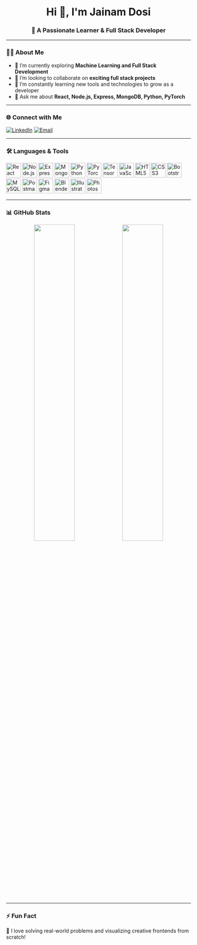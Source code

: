 <h1 align="center">Hi 👋, I'm Jainam Dosi</h1>
<h3 align="center">🚀 A Passionate Learner & Full Stack Developer</h3>

---

### 👨‍💻 About Me
- 🔭 I’m currently exploring **Machine Learning and Full Stack Development**
- 👯 I’m looking to collaborate on **exciting full stack projects**
- 🌱 I’m constantly learning new tools and technologies to grow as a developer
- 💬 Ask me about **React, Node.js, Express, MongoDB, Python, PyTorch**

---

### 🌐 Connect with Me
<p align="left">
  <a href="https://www.linkedin.com/in/your-link" target="_blank"><img src="https://img.shields.io/badge/LinkedIn-blue?style=flat&logo=linkedin" alt="LinkedIn" /></a>
  <a href="mailto:your.email@example.com"><img src="https://img.shields.io/badge/Gmail-red?style=flat&logo=gmail&logoColor=white" alt="Email" /></a>
  <!-- Add more social links as needed -->
</p>

---

### 🛠️ Languages & Tools

<p align="left">
  <img src="https://cdn.jsdelivr.net/gh/devicons/devicon/icons/react/react-original-wordmark.svg" width="40" height="40" alt="React" />
  <img src="https://cdn.jsdelivr.net/gh/devicons/devicon/icons/nodejs/nodejs-original-wordmark.svg" width="40" height="40" alt="Node.js" />
  <img src="https://cdn.jsdelivr.net/gh/devicons/devicon/icons/express/express-original-wordmark.svg" width="40" height="40" alt="Express" />
  <img src="https://cdn.jsdelivr.net/gh/devicons/devicon/icons/mongodb/mongodb-original-wordmark.svg" width="40" height="40" alt="MongoDB" />
  <img src="https://cdn.jsdelivr.net/gh/devicons/devicon/icons/python/python-original.svg" width="40" height="40" alt="Python" />
  <img src="https://cdn.jsdelivr.net/gh/devicons/devicon/icons/pytorch/pytorch-original.svg" width="40" height="40" alt="PyTorch" />
  <img src="https://cdn.jsdelivr.net/gh/devicons/devicon/icons/tensorflow/tensorflow-original.svg" width="40" height="40" alt="TensorFlow" />
  <img src="https://cdn.jsdelivr.net/gh/devicons/devicon/icons/javascript/javascript-original.svg" width="40" height="40" alt="JavaScript" />
  <img src="https://cdn.jsdelivr.net/gh/devicons/devicon/icons/html5/html5-original-wordmark.svg" width="40" height="40" alt="HTML5" />
  <img src="https://cdn.jsdelivr.net/gh/devicons/devicon/icons/css3/css3-original-wordmark.svg" width="40" height="40" alt="CSS3" />
  <img src="https://cdn.jsdelivr.net/gh/devicons/devicon/icons/bootstrap/bootstrap-plain-wordmark.svg" width="40" height="40" alt="Bootstrap" />
  <img src="https://cdn.jsdelivr.net/gh/devicons/devicon/icons/mysql/mysql-original-wordmark.svg" width="40" height="40" alt="MySQL" />
  <img src="https://cdn.jsdelivr.net/gh/devicons/devicon/icons/postman/postman-original.svg" width="40" height="40" alt="Postman" />
  <img src="https://cdn.jsdelivr.net/gh/devicons/devicon/icons/figma/figma-original.svg" width="40" height="40" alt="Figma" />
  <img src="https://cdn.jsdelivr.net/gh/devicons/devicon/icons/blender/blender-original.svg" width="40" height="40" alt="Blender" />
  <img src="https://cdn.jsdelivr.net/gh/devicons/devicon/icons/adobeillustrator/adobeillustrator-plain.svg" width="40" height="40" alt="Illustrator" />
  <img src="https://cdn.jsdelivr.net/gh/devicons/devicon/icons/photoshop/photoshop-plain.svg" width="40" height="40" alt="Photoshop" />
</p>

---

### 📊 GitHub Stats
<p align="center">
  <img src="https://github-readme-stats.vercel.app/api?username=jainamdosi&show_icons=true&theme=tokyonight" width="47%" />
  <img src="https://github-readme-stats.vercel.app/api/top-langs/?username=jainamdosi&layout=compact&theme=tokyonight" width="47%" />
</p>

---

### ⚡ Fun Fact
🧠 I love solving real-world problems and visualizing creative frontends from scratch!
